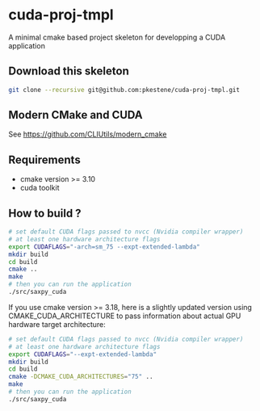 # cuda-proj-tmpl

A minimal cmake based project skeleton for developping a CUDA application

## Download this skeleton

```bash
git clone --recursive git@github.com:pkestene/cuda-proj-tmpl.git
```

## Modern CMake and CUDA

See https://github.com/CLIUtils/modern_cmake

## Requirements

- cmake version >= 3.10
- cuda toolkit

## How to build ?

```bash
# set default CUDA flags passed to nvcc (Nvidia compiler wrapper)
# at least one hardware architecture flags
export CUDAFLAGS="-arch=sm_75 --expt-extended-lambda"
mkdir build
cd build
cmake ..
make
# then you can run the application
./src/saxpy_cuda
```

If you use cmake version >= 3.18, here is a slightly updated version using CMAKE_CUDA_ARCHITECTURE
to pass information about actual GPU hardware target architecture:

```bash
# set default CUDA flags passed to nvcc (Nvidia compiler wrapper)
# at least one hardware architecture flags
export CUDAFLAGS="--expt-extended-lambda"
mkdir build
cd build
cmake -DCMAKE_CUDA_ARCHITECTURES="75" ..
make
# then you can run the application
./src/saxpy_cuda
```
